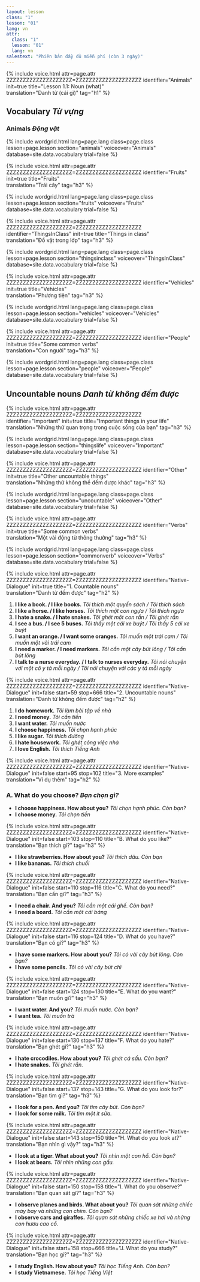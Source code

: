 ```yaml
---
layout: lesson
class: "1"
lesson: "01"
lang: vn
attr:
  class: "1"
  lesson: "01"
  lang: vn
salestext: "Phiên bản đầy đủ miễn phí (còn 3 ngày)"
---
```



{%  include voice.html attr=page.attr    ZZZZZZZZZZZZZZZZZZZZ=ZZZZZZZZZZZZZZZZZZZZ
	identifier="Animals"  init=true
	title="Lesson 1.1: Noun (what)"        
	translation="Danh từ (cái gì)"
    tag="h1" %}
 


## Vocabulary   *Từ vựng*

### Animals   *Động vật*

{% include wordgrid.html lang=page.lang
		class=page.class 
		lesson=page.lesson 
		section="animals"
		voiceover="Animals"
		database=site.data.vocabulary 
		trial=false %}



{%  include voice.html attr=page.attr    ZZZZZZZZZZZZZZZZZZZZ=ZZZZZZZZZZZZZZZZZZZZ
	identifier="Fruits"  init=true
	title="Fruits"        
	translation="Trái cây"
    tag="h3" %}

{% include wordgrid.html lang=page.lang
		class=page.class 
		lesson=page.lesson 
		section="fruits"
		voiceover="Fruits"
		database=site.data.vocabulary 
		trial=false %}



{%  include voice.html attr=page.attr    ZZZZZZZZZZZZZZZZZZZZ=ZZZZZZZZZZZZZZZZZZZZ
	identifier="ThingsInClass"  init=true
	title="Things in class"        
	translation="Đồ vật trong lớp"
    tag="h3" %}

{% include wordgrid.html lang=page.lang
		class=page.class 
		lesson=page.lesson 
		section="thingsinclass"
		voiceover="ThingsInClass"
		database=site.data.vocabulary 
		trial=false %}



{%  include voice.html attr=page.attr    ZZZZZZZZZZZZZZZZZZZZ=ZZZZZZZZZZZZZZZZZZZZ
	identifier="Vehicles"  init=true
	title="Vehicles"        
	translation="Phương tiện"
    tag="h3" %}

{% include wordgrid.html lang=page.lang
		class=page.class 
		lesson=page.lesson 
		section="vehicles"
		voiceover="Vehicles"
		database=site.data.vocabulary 
		trial=false %}



{%  include voice.html attr=page.attr    ZZZZZZZZZZZZZZZZZZZZ=ZZZZZZZZZZZZZZZZZZZZ
	identifier="People"  init=true
	title="Some common verbs"        
	translation="Con người"
    tag="h3" %}

{% include wordgrid.html lang=page.lang
		class=page.class 
		lesson=page.lesson 
		section="people"
		voiceover="People"
		database=site.data.vocabulary 
		trial=false %}




## Uncountable nouns   *Danh từ không đếm được*

{%  include voice.html attr=page.attr    ZZZZZZZZZZZZZZZZZZZZ=ZZZZZZZZZZZZZZZZZZZZ
	identifier="Important"  init=true
	title="Important things in your life"        
	translation="Những thứ quan trọng trong cuộc sống của bạn"
    tag="h3" %}

{% include wordgrid.html lang=page.lang
		class=page.class 
		lesson=page.lesson 
		section="thingslife"
		voiceover="Important"
		database=site.data.vocabulary 
		trial=false %}



{%  include voice.html attr=page.attr    ZZZZZZZZZZZZZZZZZZZZ=ZZZZZZZZZZZZZZZZZZZZ
	identifier="Other"  init=true
	title="Other uncountable things"        
	translation="Những thứ không thể đếm được khác"
    tag="h3" %}

{% include wordgrid.html lang=page.lang
		class=page.class 
		lesson=page.lesson 
		section="uncountable"
		voiceover="Other"
		database=site.data.vocabulary 
		trial=false %}

		

{%  include voice.html attr=page.attr    ZZZZZZZZZZZZZZZZZZZZ=ZZZZZZZZZZZZZZZZZZZZ
	identifier="Verbs"  init=true
	title="Some common verbs"        
	translation="Một vài động từ thông thường"
    tag="h3" %}

{% include wordgrid.html lang=page.lang
		class=page.class 
		lesson=page.lesson 
		section="commonverb"
		voiceover="Verbs"
		database=site.data.vocabulary 
		trial=false %}



{%  include voice.html attr=page.attr    ZZZZZZZZZZZZZZZZZZZZ=ZZZZZZZZZZZZZZZZZZZZ
	identifier="Native-Dialogue"  init=true
	title="1. Countable nouns"        
	translation="Danh từ đếm được"
    tag="h2" %}


1. **I like a book. / I like books.**   *Tôi thích một quyển sách / Tôi thích sách*  
2. **I like a horse. / I like horses.**   *Tôi thích một con ngựa / Tôi thích ngựa*
3. **I hate a snake. / I hate snakes.**   *Tôi ghét một con rắn / Tôi ghét rắn*
4. **I see a bus. / I see 5 buses.**   *Tôi thấy một cái xe buýt / Tôi thấy 5 cái xe buýt*
5. **I want an orange. / I want some oranges.**   *Tôi muốn một trái cam / Tôi muốn một vài trái cam*
6. **I need a marker. / I need markers.**   *Tôi cần một cây bút lông / Tôi cần bút lông*
7. **I talk to a nurse everyday. / I talk to nurses everyday.**   *Tôi nói chuyện với một cô y tá mỗi ngày / Tôi nói chuyện với các y tá mỗi ngày*

{%  include voice.html attr=page.attr    ZZZZZZZZZZZZZZZZZZZZ=ZZZZZZZZZZZZZZZZZZZZ
	identifier="Native-Dialogue"  init=false start=59 stop=666
	title="2. Uncountable nouns"        
	translation="Danh từ không đếm được"
    tag="h2" %}

1. **I do homework.**   *Tôi làm bài tập về nhà*
2. **I need money.**   *Tôi cần tiền*
3. **I want water.**   *Tôi muốn nước*
4. **I choose happiness.**   *Tôi chọn hạnh phúc*
5. **I like sugar.**   *Tôi thích đường*
6. **I hate housework.**   *Tôi ghét công việc nhà*
7. **I love English.**   *Tôi thích Tiếng Anh*


{%  include voice.html attr=page.attr    ZZZZZZZZZZZZZZZZZZZZ=ZZZZZZZZZZZZZZZZZZZZ
	identifier="Native-Dialogue"  init=false start=95 stop=102 
	title="3. More examples"        
	translation="Ví dụ thêm"
    tag="h2" %}


### A. What do you choose?   *Bạn chọn gì?*

- **I choose happiness. How about you?**   *Tôi chọn hạnh phúc. Còn bạn?*
- **I choose money.**   *Tôi chọn tiền*  


{%  include voice.html attr=page.attr    ZZZZZZZZZZZZZZZZZZZZ=ZZZZZZZZZZZZZZZZZZZZ
	identifier="Native-Dialogue"  init=false start=103 stop=110
	title="B. What do you like?"        
	translation="Bạn thích gì?"
    tag="h3" %}

- **I like strawberries. How about you?**   *Tôi thích dâu. Còn bạn*
- **I like bananas.**   *Tôi thích chuối*


{%  include voice.html attr=page.attr    ZZZZZZZZZZZZZZZZZZZZ=ZZZZZZZZZZZZZZZZZZZZ
	identifier="Native-Dialogue"  init=false start=110 stop=116
	title="C. What do you need?"        
	translation="Bạn cần gì?"
    tag="h3" %}

- **I need a chair. And you?**   *Tôi cần một cái ghế. Còn bạn?*
- **I need a board.**   *Tôi cần một cái bảng*

{%  include voice.html attr=page.attr    ZZZZZZZZZZZZZZZZZZZZ=ZZZZZZZZZZZZZZZZZZZZ
	identifier="Native-Dialogue"  init=false start=116 stop=124
	title="D. What do you have?"        
	translation="Bạn có gì?"
    tag="h3" %}

 
- **I have some markers. How about you?**   *Tôi có vài cây bút lông. Còn bạn?*
- **I have some pencils.**   *Tôi có vài cây bút chì*



{%  include voice.html attr=page.attr    ZZZZZZZZZZZZZZZZZZZZ=ZZZZZZZZZZZZZZZZZZZZ
	identifier="Native-Dialogue"  init=false start=124 stop=130
	title="E. What do you want?"        
	translation="Bạn muốn gì?"
    tag="h3" %}

- **I want water. And you?**   *Tôi muốn nước. Còn bạn?*
- **I want tea.**   *Tôi muốn trà*


{%  include voice.html attr=page.attr    ZZZZZZZZZZZZZZZZZZZZ=ZZZZZZZZZZZZZZZZZZZZ
	identifier="Native-Dialogue"  init=false start=130 stop=137 
	title="F. What do you hate?"
	translation="Bạn ghét gì?"
    tag="h3" %}

- **I hate crocodiles. How about you?**   *Tôi ghét cá sấu. Còn bạn?*
- **I hate snakes.**   *Tôi ghét rắn.*


{%  include voice.html attr=page.attr    ZZZZZZZZZZZZZZZZZZZZ=ZZZZZZZZZZZZZZZZZZZZ
	identifier="Native-Dialogue"  init=false start=137 stop=143
	title="G. What do you look for?"
	translation="Bạn tìm gì?"
    tag="h3" %}

- **I look for a pen. And you?**   *Tôi tìm cây bút. Còn bạn?*
- **I look for some milk.**   *Tôi tìm một ít sữa.*

{%  include voice.html attr=page.attr    ZZZZZZZZZZZZZZZZZZZZ=ZZZZZZZZZZZZZZZZZZZZ
	identifier="Native-Dialogue"  init=false start=143 stop=150
	title="H. What do you look at?"
	translation="Bạn nhìn gì vậy?"
    tag="h3" %}

- **I look at a tiger. What about you?**   *Tôi nhìn một con hổ. Còn bạn?*
- **I look at bears.**   *Tôi nhìn những con gấu.*

{%  include voice.html attr=page.attr    ZZZZZZZZZZZZZZZZZZZZ=ZZZZZZZZZZZZZZZZZZZZ
	identifier="Native-Dialogue"  init=false start=150 stop=158 
	title="I. What do you observe?"
	translation="Bạn quan sát gì?"
    tag="h3" %}

- **I observe planes and birds. What about you?**   *Tôi quan sát những chiếc máy bay và những con chim. Còn bạn?*
- **I observe cars and giraffes.**   *Tôi quan sát những chiếc xe hơi và những con hươu cao cổ.*


{%  include voice.html attr=page.attr    ZZZZZZZZZZZZZZZZZZZZ=ZZZZZZZZZZZZZZZZZZZZ
	identifier="Native-Dialogue"  init=false start=158 stop=666
	title="J. What do you study?"
	translation="Bạn học gì?"
    tag="h3" %}

- **I study English. How about you?**   *Tôi học Tiếng Anh. Còn bạn?*
- **I study Vietnamese.**   *Tôi học Tiếng Việt*